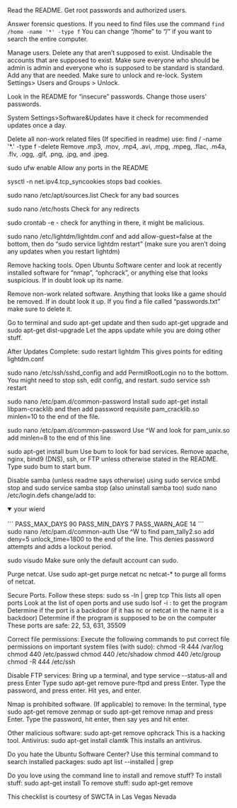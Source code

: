 Read the README. Get root passwords and authorized users.

Answer forensic questions. If you need to find files use the command ```find /home -name '*' -type f``` You can change “/home” to “/” if you want to search the entire computer.

Manage users. Delete any that aren’t supposed to exist. Undisable the accounts that are supposed to exist. Make sure everyone who should be admin is admin and everyone who is supposed to be standard is standard. Add any that are needed. Make sure to unlock and re-lock. System Settings> Users and Groups > Unlock.

Look in the README for “insecure” passwords. Change those users’ passwords.

System Settings>Software&Updates have it check for recommended updates once a day.

Delete all non-work related files (If specified in readme) use: find / -name '*.<file extension>' -type f -delete Remove .mp3, .mov, .mp4, .avi, .mpg, .mpeg, .flac, .m4a, .flv, .ogg, .gif, .png, .jpg, and .jpeg.

sudo ufw enable Allow any ports in the README

sysctl -n net.ipv4.tcp_syncookies stops bad cookies.

sudo nano /etc/apt/sources.list Check for any bad sources

sudo nano /etc/hosts Check for any redirects

sudo crontab -e - check for anything in there, it might be malicious.

sudo nano /etc/lightdm/lightdm.conf and add allow-guest=false at the bottom, then do “sudo service lightdm restart” (make sure you aren’t doing any updates when you restart lightdm)

Remove hacking tools. Open Ubuntu Software center and look at recently installed software for “nmap”, “ophcrack”, or anything else that looks suspicious. If in doubt look up its name.

Remove non-work related software. Anything that looks like a game should be removed. If in doubt look it up. If you find a file called “passwords.txt” make sure to delete it.

Go to terminal and sudo apt-get update and then sudo apt-get upgrade and sudo apt-get dist-upgrade Let the apps update while you are doing other stuff.

After Updates Complete: sudo restart lightdm This gives points for editing lightdm.conf

sudo nano /etc/ssh/sshd_config and add PermitRootLogin no to the bottom. You might need to stop ssh, edit config, and restart. sudo service ssh restart

sudo nano /etc/pam.d/common-password Install sudo apt-get install libpam-cracklib and then add password requisite pam_cracklib.so minlen=10 to the end of the file.

sudo nano /etc/pam.d/common-password Use ^W and look for pam_unix.so add minlen=8 to the end of this line

sudo apt-get install bum Use bum to look for bad services. Remove apache, nginx, bind9 (DNS), ssh, or FTP unless otherwise stated in the README. Type sudo bum to start bum.

Disable samba (unless readme says otherwise) using sudo service smbd stop and sudo service samba stop (also uninstall samba too) sudo nano /etc/login.defs change/add to:
<details open>
  <summary> your wierd </summary>
    <br>
```
PASS_MAX_DAYS 90
PASS_MIN_DAYS 7
PASS_WARN_AGE 14
```
  </details>
sudo nano /etc/pam.d/common-auth Use ^W to find pam_tally2.so add deny=5 unlock_time=1800 to the end of the line. This denies password attempts and adds a lockout period.

sudo visudo Make sure only the default account can sudo.

Purge netcat. Use sudo apt-get purge netcat nc netcat-* to purge all forms of netcat.

Secure Ports. Follow these steps: sudo ss -ln | grep tcp This lists all open ports Look at the list of open ports and use sudo lsof -i :<Port> to get the program Determine if the port is a backdoor (if it has nc or netcat in the name it is a backdoor) Determine if the program is supposed to be on the computer These ports are safe: 22, 53, 631, 35509

Correct file permissions: Execute the following commands to put correct file permissions on important system files (with sudo): chmod -R 444 /var/log chmod 440 /etc/passwd chmod 440 /etc/shadow chmod 440 /etc/group chmod -R 444 /etc/ssh

Disable FTP services: Bring up a terminal, and type service --status-all and press Enter Type sudo apt-get remove pure-ftpd and press Enter. Type the password, and press enter. Hit yes, and enter.

Nmap is prohibited software. (If applicable) to remove: In the terminal, type sudo apt-get remove zenmap or sudo apt-get remove nmap and press Enter. Type the password, hit enter, then say yes and hit enter.

Other malicious software: sudo apt-get remove ophcrack This is a hacking tool. Antivirus: sudo apt-get install clamtk This installs an antivirus.

Do you hate the Ubuntu Software Center? Use this terminal command to search installed packages: sudo apt list --installed | grep <NAME>

Do you love using the command line to install and remove stuff? To install stuff: sudo apt-get install <PACKAGE NAME> To remove stuff: sudo apt-get remove <PACKAGE NAME>

This checklist is courtesy of SWCTA in Las Vegas Nevada
